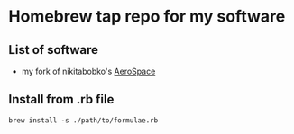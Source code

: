 # Homebrew tap repo for my software

## List of software

- my fork of nikitabobko's [AeroSpace](https://github.com/blueputty01/AeroSpace)

## Install from .rb file

```
brew install -s ./path/to/formulae.rb
```
